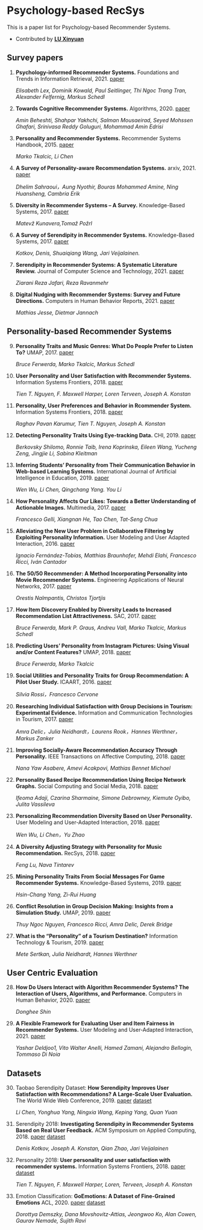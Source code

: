 # Psychology-based RecSys
This is a paper list for Psychology-based Recommender Systems.

- Contributed by **[LU Xinyuan](https://github.com/XinyuanLu00)**


## Survey papers
1.  **Psychology-informed Recommender Systems.** Foundations and Trends in Information Retrieval, 2021. [paper](https://elisabethlex.info/docs/2021fntir-psychology.pdf)
    
    *Elisabeth Lex, Dominik Kowald, Paul Seitlinger, Thi Ngoc Trang Tran, Alexander Felfernig, Markus Schedl*
    
2.  **Towards Cognitive Recommender Systems.** Algorithms, 2020. 
[paper](https://www.mdpi.com/1999-4893/13/8/176)
    
    *Amin Beheshti, Shahpar Yakhchi, Salman Mousaeirad, Seyed Mohssen Ghafari, Srinivasa Reddy Goluguri, Mohammad Amin Edrisi*

3.  **Personality and Recommender Systems.** Recommender Systems Handbook, 2015.
[paper](https://link.springer.com/chapter/10.1007/978-1-4899-7637-6_21)

    *Marko Tkalcic, Li Chen*

4. **A Survey of Personality-aware Recommendation Systems.** arxiv, 2021. [paper](https://arxiv.org/pdf/2101.12153.pdf)
    
    *Dhelim Sahraoui，Aung Nyothir, Bouras Mohammed Amine, Ning Huansheng, Cambria Erik* 

5. **Diversity in Recommender Systems – A Survey.** Knowledge-Based Systems, 2017. [paper](https://www.sciencedirect.com/science/article/abs/pii/S0950705117300680)

    *Matevž Kunavera,Tomaž Požrl* 

6. **A Survey of Serendipity in Recommender Systems.** Knowledge-Based Systems, 2017. [paper](https://www.sciencedirect.com/science/article/abs/pii/S0950705116302763)
    
    *Kotkov, Denis, Shuaiqiang Wang, Jari Veijalainen.*

7. **Serendipity in Recommender Systems: A Systematic Literature Review.** Journal of Computer Science and Technology, 2021. [paper](https://link.springer.com/article/10.1007/s11390-020-0135-9)

    *Ziarani Reza Jafari, Reza Ravanmehr*

8. **Digital Nudging with Recommender Systems: Survey and Future Directions.** Computers in Human Behavior Reports, 2021. [paper](https://arxiv.org/pdf/2011.03413.pdf)

    *Mathias Jesse, Dietmar Jannach*

## Personality-based Recommender Systems

9. **Personality Traits and Music Genres: What Do People Prefer to Listen To?** UMAP, 2017. [paper](http://www.cp.jku.at/people/schedl/Research/Publications/pdf/ferwerda_umap_2017.pdf)

    *Bruce Ferwerda, Marko Tkalcic, Markus Schedl*

10. **User Personality and User Satisfaction with Recommender Systems.** Information Systems Frontiers, 2018. [paper](https://link.springer.com/article/10.1007/s10796-017-9782-y)

    *Tien T. Nguyen, F. Maxwell Harper, Loren Terveen, Joseph A. Konstan*

11. **Personality, User Preferences and Behavior in Rcommender System.** Information Systems Frontiers, 2018. [paper](https://link.springer.com/article/10.1007/s10796-017-9800-0)

    *Raghav Pavan Karumur, Tien T. Nguyen, Joseph A. Konstan*

12. **Detecting Personality Traits Using Eye-tracking Data.** CHI, 2019. [paper](https://dl.acm.org/doi/10.1145/3290605.3300451)

    *Berkovsky Shilomo, Ronnie Taib, Irena Koprinska, Eileen Wang, Yucheng Zeng, Jingjie Li, Sabina Kleitman*

13. **Inferring Students’ Personality from Their Communication Behavior in Web-based Learning Systems.** International Journal of Artificial Intelligence in Education, 2019. [paper](https://link.springer.com/article/10.1007/s40593-018-00173-9)

    *Wen Wu, Li Chen, Qingchang Yang. You Li*

14. **How Personality Affects Our Likes: Towards a Better Understanding of Actionable Images.** Multimedia, 2017. [paper](https://www.cs.jhu.edu/~taochen/data/pubs/mm17.pdf)

    *Francesco Gelli, Xiangnan He, Tao Chen, Tat-Seng Chua*

15. **Alleviating the New User Problem in Collaborative Filtering by Exploiting Personality Information.** User Modeling and User Adapted Interaction, 2016. [paper](https://link.springer.com/article/10.1007/s11257-016-9172-z)

    *Ignacio Fernández-Tobías, Matthias Braunhofer, Mehdi Elahi, Francesco Ricci, Iván Cantador*

16. **The 50/50 Recommender: A Method Incorporating Personality into Movie Recommender Systems.** Engineering Applications of Neural Networks, 2017. [paper](https://www.ihu.edu.gr/tjortjis/The%2050%2050%20Recommender%20a%20Method%20Incorporating%20Personality%20into%20Movie%20Recommender%20Systems.pdf)

    *Orestis Nalmpantis, Christos Tjortjis*

17. **How Item Discovery Enabled by Diversity Leads to Increased Recommendation List Attractiveness.** SAC, 2017. [paper](https://dl.acm.org/doi/10.1145/3019612.3019899)

    *Bruce Ferwerda, Mark P. Graus, Andreu Vall, Marko Tkalcic, Markus Schedl*

18. **Predicting Users’ Personality from Instagram Pictures: Using Visual and/or Content Features?** UMAP, 2018. [paper](https://dl.acm.org/doi/10.1145/3209219.3209248)

    *Bruce Ferwerda, Marko Tkalcic*

19. **Social Utilities and Personality Traits for Group Recommendation: A Pilot User Study.** ICAART, 2016. [paper](https://www.scitepress.org/Papers/2016/57096/57096.pdf)

    *Silvia Rossi，Francesco Cervone*

20. **Researching Individual Satisfaction with Group Decisions in Tourism: Experimental Evidence.** Information and Communication Technologies in Tourism, 2017. [paper](https://link.springer.com/chapter/10.1007/978-3-319-51168-9_6)

    *Amra Delic，Julia Neidhardt，Laurens Rook，Hannes Werthner，Markus Zanker*      

21. **Improving Socially-Aware Recommendation Accuracy Through Personality.** IEEE Transactions on Affective Computing, 2018.  [paper](https://ieeexplore.ieee.org/document/7904698)

    *Nana Yaw Asabere, Amevi Acakpovi, Mathias Bennet Michael*

22. **Personality Based Recipe Recommendation Using Recipe Network Graphs.** Social Computing and Social Media, 2018. [paper](https://www.researchgate.net/publication/325462174_Personality_Based_Recipe_Recommendation_Using_Recipe_Network_Graphs)

    *Ifeoma Adaji, Czarina Sharmaine, Simone Debrowney, Kiemute Oyibo, Julita Vassileva*

23. **Personalizing Recommendation Diversity Based on User Personality.** User Modeling and User-Adapted Interaction, 2018. [paper](https://link.springer.com/article/10.1007/s11257-018-9205-x)

    *Wen Wu, Li Chen，Yu Zhao*

24. **A Diversity Adjusting Strategy with Personality for Music Recommendation.** RecSys, 2018. [paper](http://ceur-ws.org/Vol-2225/paper2.pdf)

    *Feng Lu, Nava Tintarev*

25. **Mining Personality Traits From Social Messages For Game Recommender Systems.** Knowledge-Based Systems, 2019. [paper](https://www.sciencedirect.com/science/article/abs/pii/S095070511830577X)

    *Hsin-Chang Yang, Zi-Rui Huang*

26. **Conflict Resolution in Group Decision Making: Insights from a Simulation Study.** UMAP, 2019. [paper](https://link.springer.com/article/10.1007/s11257-019-09240-9)

    *Thuy Ngoc Nguyen, Francesco Ricci, Amra Delic, Derek Bridge*

27. **What is the “Personality” of a Tourism Destination?** Information Technology & Tourism, 2019. [paper](https://link.springer.com/article/10.1007/s40558-018-0135-6)

    *Mete Sertkan, Julia Neidhardt, Hannes Werthner*


## User Centric Evaluation

28. **How Do Users Interact with Algorithm Recommender Systems? The Interaction of Users, Algorithms, and Performance.** Computers in Human Behavior, 2020. [paper](https://www.sciencedirect.com/science/article/abs/pii/S0747563220300984)

    *Donghee Shin*

29. **A Flexible Framework for Evaluating User and Item Fairness in Recommender Systems.** User Modeling and User-Adapted Interaction, 2021. [paper](https://link.springer.com/content/pdf/10.1007/s11257-020-09285-1.pdf)

    *Yashar Deldjoo1, Vito Walter Anelli, Hamed Zamani, Alejandro Bellogin, Tommaso Di Noia*

## Datasets
30. Taobao Serendipity Dataset: 
**How Serendipity Improves User Satisfaction with Recommendations? A Large-Scale User Evaluation.** The World Wide Web Conference, 2019. 
[paper](https://dl.acm.org/doi/pdf/10.1145/3308558.3313469) 
[dataset](http://www.comp.hkbu.edu.hk/~lichen/download/TaoBao_Serendipity_Dataset.html#ref1)

    *Li Chen, Yonghua Yang, Ningxia Wang, Keping Yang, Quan Yuan*

31.  Serendipity 2018: **Investigating Serendipity in Recommender Systems Based on Real User Feedback.** ACM Symposium on Applied Computing, 2018.
[paper](https://dl.acm.org/doi/pdf/10.1145/3167132.3167276?casa_token=aBRFcsLcY9MAAAAA:5FyZy2AGqQxMxNbkjWtwJXMPjbB8Sswu2SJsPe2D4qqQCYIHT31GI6qAokx5M-A_DH8Q0D9E5HCQ6kQ)
[dataset](https://grouplens.org/datasets/serendipity-2018/)

     *Denis Kotkov, Joseph A. Konstan, Qian Zhao, Jari Veijalainen*

32.  Personality 2018: **User personality and user satisfaction with recommender systems.** Information Systems Frontiers, 2018. 
[paper](https://link.springer.com/article/10.1007/s10796-017-9782-y)
[dataset](https://grouplens.org/datasets/personality-2018/)

     *Tien T. Nguyen, F. Maxwell Harper, Loren, Terveen, Joseph A. Konstan*

33. Emotion Classification: **GoEmotions: A Dataset of Fine-Grained Emotions** ACL, 2020. [paper](https://arxiv.org/pdf/2005.00547.pdf) [dataset](https://github.com/google-research/google-research/tree/master/goemotions)

    *Dorottya Demszky, Dana Movshovitz-Attias, Jeongwoo Ko, Alan Cowen, Gaurav Nemade, Sujith Ravi*





   
 
